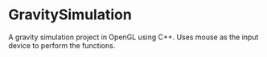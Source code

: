 # GravitySimulation
A gravity simulation project in OpenGL using C++. Uses mouse as the input device to perform the functions.
